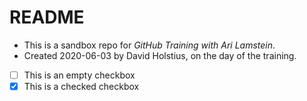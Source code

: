 # README

- This is a sandbox repo for *GitHub Training with Ari Lamstein*.
- Created 2020-06-03 by David Holstius, on the day of the training.

- [ ] This is an empty checkbox
- [x] This is a checked checkbox
